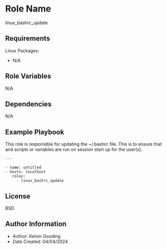Role Name
=========

linux_bashrc_update

Requirements
------------

Linux Packages:

- N/A

Role Variables
--------------

N/A

Dependencies
------------

N/A

Example Playbook
----------------

This role is responsible for updating the ~/.bashrc file. This is to ensure that and scripts or variables are run on session start up for the user(s).

```
---

- name: untitled
- hosts: localhost
   roles:
     - linux_bashrc_update
```

License
-------

BSD

Author Information
------------------

- Author: Kelvin Gooding
- Date Created: 04/04/2024
